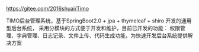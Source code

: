 https://gitee.com/2016shuai/Timo



TIMO后台管理系统，基于SpringBoot2.0 + jpa + thymeleaf + shiro 开发的通用型后台系统，
采用分模块的方式便于开发和维护，目前已开发的功能：
权限管理、字典管理、日志记录、文件上传、代码生成功能，为快速开发后台系统提供解决方案